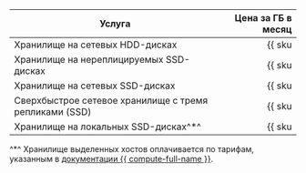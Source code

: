 | Услуга                                  | Цена за ГБ в месяц                                                     |
|-----------------------------------------|-----------------------------------------------------------------------:|
| Хранилище на сетевых HDD-дисках         | {{ sku|RUB|mdb.cluster.network-hdd.kafka|month|string }}               |
| Хранилище на нереплицируемых SSD-дисках | {{ sku|RUB|mdb.cluster.network-ssd-nonreplicated.kafka|month|string }} |
| Хранилище на сетевых SSD-дисках         | {{ sku|RUB|mdb.cluster.network-nvme.kafka|month|string }}              |
| Сверхбыстрое сетевое хранилище с тремя репликами (SSD) | {{ sku|RUB|mdb.cluster.network-ssd-io-m3.kafka|month|string }} |
| Хранилище на локальных SSD-дисках^*^ | {{ sku|RUB|mdb.cluster.local-nvme.kafka|month|string }}               |


^*^ Хранилище выделенных хостов оплачивается по тарифам, указанным в [документации {{ compute-full-name }}](../../compute/pricing.md#prices).
